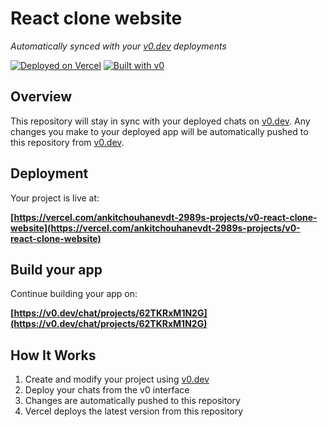 # React clone website

*Automatically synced with your [v0.dev](https://v0.dev) deployments*

[![Deployed on Vercel](https://img.shields.io/badge/Deployed%20on-Vercel-black?style=for-the-badge&logo=vercel)](https://vercel.com/ankitchouhanevdt-2989s-projects/v0-react-clone-website)
[![Built with v0](https://img.shields.io/badge/Built%20with-v0.dev-black?style=for-the-badge)](https://v0.dev/chat/projects/62TKRxM1N2G)

## Overview

This repository will stay in sync with your deployed chats on [v0.dev](https://v0.dev).
Any changes you make to your deployed app will be automatically pushed to this repository from [v0.dev](https://v0.dev).

## Deployment

Your project is live at:

**[https://vercel.com/ankitchouhanevdt-2989s-projects/v0-react-clone-website](https://vercel.com/ankitchouhanevdt-2989s-projects/v0-react-clone-website)**

## Build your app

Continue building your app on:

**[https://v0.dev/chat/projects/62TKRxM1N2G](https://v0.dev/chat/projects/62TKRxM1N2G)**

## How It Works

1. Create and modify your project using [v0.dev](https://v0.dev)
2. Deploy your chats from the v0 interface
3. Changes are automatically pushed to this repository
4. Vercel deploys the latest version from this repository